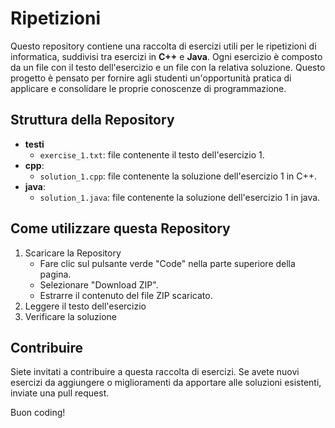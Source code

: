 # Ripetizioni
Questo repository contiene una raccolta di esercizi utili per le ripetizioni di informatica, suddivisi tra esercizi in **C++** e **Java**. Ogni esercizio è composto da un file con il testo dell'esercizio e un file con la relativa soluzione. Questo progetto è pensato per fornire agli studenti un'opportunità pratica di applicare e consolidare le proprie conoscenze di programmazione.

## Struttura della Repository
- **testi**
  - `exercise_1.txt`: file contenente il testo dell'esercizio 1.
- **cpp**:
  - `solution_1.cpp`: file contenente la soluzione dell'esercizio 1 in C++.
- **java**:
  - `solution_1.java`: file contenente la soluzione dell'esercizio 1 in java.
 
## Come utilizzare questa Repository
1. Scaricare la Repository
   - Fare clic sul pulsante verde "Code" nella parte superiore della pagina.
   - Selezionare "Download ZIP".
   - Estrarre il contenuto del file ZIP scaricato.
2. Leggere il testo dell'esercizio
3. Verificare la soluzione

## Contribuire
Siete invitati a contribuire a questa raccolta di esercizi. Se avete nuovi esercizi da aggiungere o miglioramenti da apportare alle soluzioni esistenti, inviate una pull request.

Buon coding!
